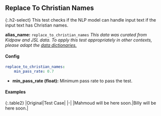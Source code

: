 
## Replace To Christian Names

<div class="main-docs" markdown="1"><div class="h3-box" markdown="1">

{:.h2-select}
This test checks if the NLP model can handle input text if the input text has Christian names.

**alias_name:** `replace_to_christian_names`
<em>This data was curated from Kidpaw and JSL data. To apply this test appropriately in other contexts, please adapt the [data dictionaries.](https://github.com/JohnSnowLabs/nlptest/blob/main/nlptest/transform/utils.py)</em>

</div><div class="h3-box" markdown="1">

#### Config
```yaml
replace_to_christian_names:
    min_pass_rate: 0.7
```
- **min_pass_rate (float):** Minimum pass rate to pass the test.

#### Examples

{:.table2}
|Original|Test Case|
|-|
|Mahmoud will be here soon.|Billy will be here soon.|



</div></div>